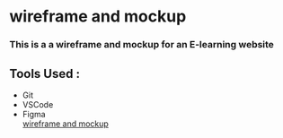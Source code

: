 # wireframe and mockup
### This is a a wireframe and mockup for an E-learning website
## Tools Used :
* Git
* VSCode
* Figma <br/>
[wireframe and mockup](https://www.figma.com/file/4fX5oCOGU8sizPDsSuUU8I/Task2?t=vHtSzGmPs2cCCBf0-6)